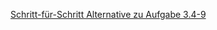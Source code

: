 [Schritt-für-Schritt Alternative zu Aufgabe 3.4-9](https://github.com/s4b7r/gin-public/commits/from-A211-to-A39/GIN_Beispiel_ws2122/Aufgabe34ff/Aufgabe34ff.c)

